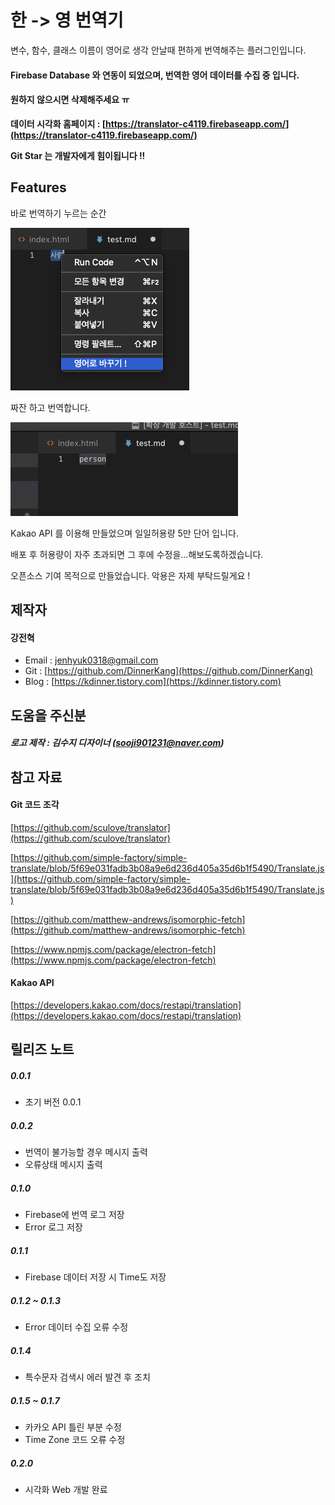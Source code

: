 # 한 -> 영 번역기

변수, 함수, 클래스 이름이 영어로 생각 안날때 편하게 번역해주는 플러그인입니다.

#### Firebase Database 와 연동이 되었으며, 번역한 영어 데이터를 수집 중 입니다.
#### 원하지 않으시면 삭제해주세요 ㅠ

**데이터 시각화 홈페이지 : [https://translator-c4119.firebaseapp.com/](https://translator-c4119.firebaseapp.com/)**

**Git Star 는 개발자에게 힘이됩니다 !!**

## Features

바로 번역하기 누르는 순간

![translate](/asset/translate.png)

짜잔 하고 번역합니다.

![translate](/asset/translate_1.png)

Kakao API 를 이용해 만들었으며
일일허용량 5만 단어 입니다.

배포 후 허용량이 자주 초과되면 그 후에 수정을...해보도록하겠습니다.

오픈소스 기여 목적으로 만들었습니다.
악용은 자제 부탁드릴게요 !


## 제작자

#### 강전혁

- Email : jenhyuk0318@gmail.com
- Git : [https://github.com/DinnerKang](https://github.com/DinnerKang)
- Blog : [https://kdinner.tistory.com](https://kdinner.tistory.com)

## 도움을 주신분

##### 로고 제작 : 김수지 디자이너 (sooji901231@naver.com)

## 참고 자료

#### Git 코드 조각
[https://github.com/sculove/translator](https://github.com/sculove/translator)

[https://github.com/simple-factory/simple-translate/blob/5f69e031fadb3b08a9e6d236d405a35d6b1f5490/Translate.js](https://github.com/simple-factory/simple-translate/blob/5f69e031fadb3b08a9e6d236d405a35d6b1f5490/Translate.js)

[https://github.com/matthew-andrews/isomorphic-fetch](https://github.com/matthew-andrews/isomorphic-fetch)

[https://www.npmjs.com/package/electron-fetch](https://www.npmjs.com/package/electron-fetch)

#### Kakao API
[https://developers.kakao.com/docs/restapi/translation](https://developers.kakao.com/docs/restapi/translation)

## 릴리즈 노트

##### 0.0.1

- 초기 버전 0.0.1

##### 0.0.2

- 번역이 불가능할 경우 메시지 출력
- 오류상태 메시지 출력

##### 0.1.0

- Firebase에 번역 로그 저장
- Error 로그 저장

##### 0.1.1
 - Firebase 데이터 저장 시 Time도 저장

##### 0.1.2 ~ 0.1.3
 - Error 데이터 수집 오류 수정

##### 0.1.4
 - 특수문자 검색시 에러 발견 후 조치

##### 0.1.5 ~ 0.1.7
 - 카카오 API 틀린 부분 수정
 - Time Zone 코드 오류 수정

##### 0.2.0
 - 시각화 Web 개발 완료